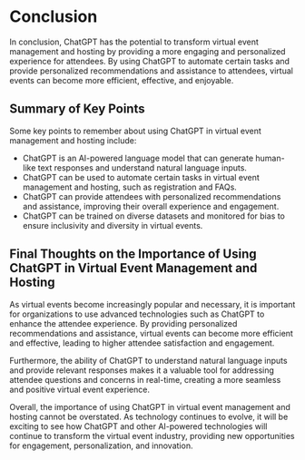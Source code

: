 # Conclusion

In conclusion, ChatGPT has the potential to transform virtual event management and hosting by providing a more engaging and personalized experience for attendees. By using ChatGPT to automate certain tasks and provide personalized recommendations and assistance to attendees, virtual events can become more efficient, effective, and enjoyable.

Summary of Key Points
---------------------

Some key points to remember about using ChatGPT in virtual event management and hosting include:

* ChatGPT is an AI-powered language model that can generate human-like text responses and understand natural language inputs.
* ChatGPT can be used to automate certain tasks in virtual event management and hosting, such as registration and FAQs.
* ChatGPT can provide attendees with personalized recommendations and assistance, improving their overall experience and engagement.
* ChatGPT can be trained on diverse datasets and monitored for bias to ensure inclusivity and diversity in virtual events.

Final Thoughts on the Importance of Using ChatGPT in Virtual Event Management and Hosting
-----------------------------------------------------------------------------------------

As virtual events become increasingly popular and necessary, it is important for organizations to use advanced technologies such as ChatGPT to enhance the attendee experience. By providing personalized recommendations and assistance, virtual events can become more efficient and effective, leading to higher attendee satisfaction and engagement.

Furthermore, the ability of ChatGPT to understand natural language inputs and provide relevant responses makes it a valuable tool for addressing attendee questions and concerns in real-time, creating a more seamless and positive virtual event experience.

Overall, the importance of using ChatGPT in virtual event management and hosting cannot be overstated. As technology continues to evolve, it will be exciting to see how ChatGPT and other AI-powered technologies will continue to transform the virtual event industry, providing new opportunities for engagement, personalization, and innovation.